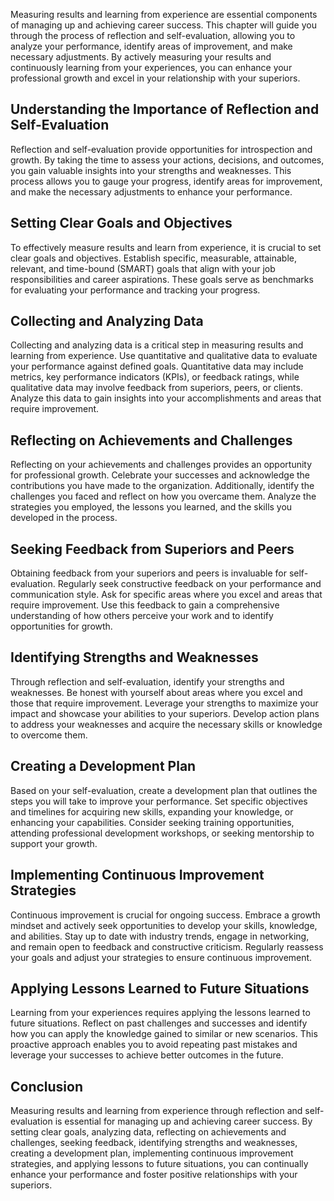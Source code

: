 
Measuring results and learning from experience are essential components of managing up and achieving career success. This chapter will guide you through the process of reflection and self-evaluation, allowing you to analyze your performance, identify areas of improvement, and make necessary adjustments. By actively measuring your results and continuously learning from your experiences, you can enhance your professional growth and excel in your relationship with your superiors.

## Understanding the Importance of Reflection and Self-Evaluation

Reflection and self-evaluation provide opportunities for introspection and growth. By taking the time to assess your actions, decisions, and outcomes, you gain valuable insights into your strengths and weaknesses. This process allows you to gauge your progress, identify areas for improvement, and make the necessary adjustments to enhance your performance.

## Setting Clear Goals and Objectives

To effectively measure results and learn from experience, it is crucial to set clear goals and objectives. Establish specific, measurable, attainable, relevant, and time-bound (SMART) goals that align with your job responsibilities and career aspirations. These goals serve as benchmarks for evaluating your performance and tracking your progress.

## Collecting and Analyzing Data

Collecting and analyzing data is a critical step in measuring results and learning from experience. Use quantitative and qualitative data to evaluate your performance against defined goals. Quantitative data may include metrics, key performance indicators (KPIs), or feedback ratings, while qualitative data may involve feedback from superiors, peers, or clients. Analyze this data to gain insights into your accomplishments and areas that require improvement.

## Reflecting on Achievements and Challenges

Reflecting on your achievements and challenges provides an opportunity for professional growth. Celebrate your successes and acknowledge the contributions you have made to the organization. Additionally, identify the challenges you faced and reflect on how you overcame them. Analyze the strategies you employed, the lessons you learned, and the skills you developed in the process.

## Seeking Feedback from Superiors and Peers

Obtaining feedback from your superiors and peers is invaluable for self-evaluation. Regularly seek constructive feedback on your performance and communication style. Ask for specific areas where you excel and areas that require improvement. Use this feedback to gain a comprehensive understanding of how others perceive your work and to identify opportunities for growth.

## Identifying Strengths and Weaknesses

Through reflection and self-evaluation, identify your strengths and weaknesses. Be honest with yourself about areas where you excel and those that require improvement. Leverage your strengths to maximize your impact and showcase your abilities to your superiors. Develop action plans to address your weaknesses and acquire the necessary skills or knowledge to overcome them.

## Creating a Development Plan

Based on your self-evaluation, create a development plan that outlines the steps you will take to improve your performance. Set specific objectives and timelines for acquiring new skills, expanding your knowledge, or enhancing your capabilities. Consider seeking training opportunities, attending professional development workshops, or seeking mentorship to support your growth.

## Implementing Continuous Improvement Strategies

Continuous improvement is crucial for ongoing success. Embrace a growth mindset and actively seek opportunities to develop your skills, knowledge, and abilities. Stay up to date with industry trends, engage in networking, and remain open to feedback and constructive criticism. Regularly reassess your goals and adjust your strategies to ensure continuous improvement.

## Applying Lessons Learned to Future Situations

Learning from your experiences requires applying the lessons learned to future situations. Reflect on past challenges and successes and identify how you can apply the knowledge gained to similar or new scenarios. This proactive approach enables you to avoid repeating past mistakes and leverage your successes to achieve better outcomes in the future.

## Conclusion

Measuring results and learning from experience through reflection and self-evaluation is essential for managing up and achieving career success. By setting clear goals, analyzing data, reflecting on achievements and challenges, seeking feedback, identifying strengths and weaknesses, creating a development plan, implementing continuous improvement strategies, and applying lessons to future situations, you can continually enhance your performance and foster positive relationships with your superiors.
